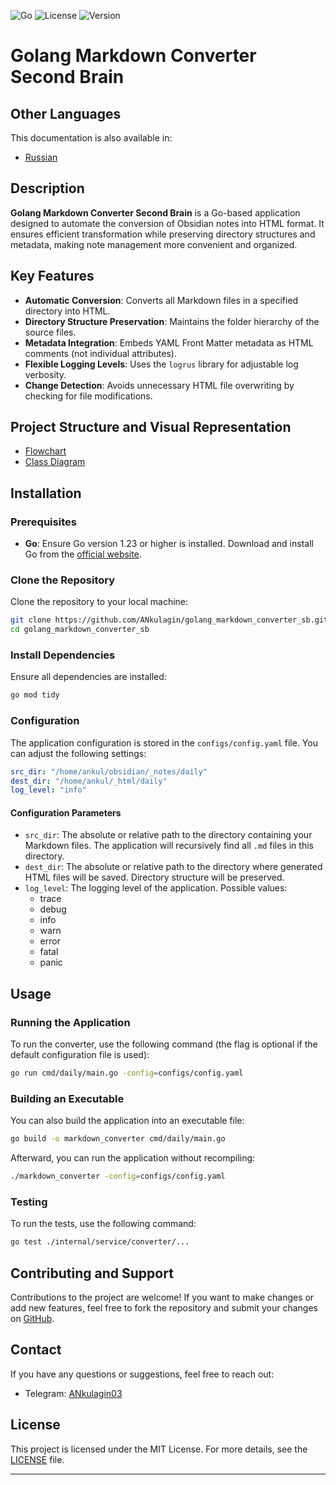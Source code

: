 ![Go](https://img.shields.io/badge/Go-1.23-blue.svg)
![License](https://img.shields.io/badge/License-MIT-green.svg)
![Version](https://img.shields.io/badge/Version-v1.0.0-blue.svg)

# Golang Markdown Converter Second Brain


## Other Languages

This documentation is also available in:
- [Russian](README.ru.md)

## Description

**Golang Markdown Converter Second Brain** is a Go-based application designed to automate the conversion of Obsidian notes into HTML format. It ensures efficient transformation while preserving directory structures and metadata, making note management more convenient and organized.

## Key Features

- **Automatic Conversion**: Converts all Markdown files in a specified directory into HTML.
- **Directory Structure Preservation**: Maintains the folder hierarchy of the source files.
- **Metadata Integration**: Embeds YAML Front Matter metadata as HTML comments (not individual attributes).
- **Flexible Logging Levels**: Uses the `logrus` library for adjustable log verbosity.
- **Change Detection**: Avoids unnecessary HTML file overwriting by checking for file modifications.

## Project Structure and Visual Representation
- [Flowchart](docs/Flowchart.mmd)
- [Class Diagram](docs/ClassDiagram.mmd)

## Installation

### Prerequisites

- **Go**: Ensure Go version 1.23 or higher is installed. Download and install Go from the [official website](https://golang.org/dl/).

### Clone the Repository

Clone the repository to your local machine:

```bash
git clone https://github.com/ANkulagin/golang_markdown_converter_sb.git
cd golang_markdown_converter_sb
```

### Install Dependencies

Ensure all dependencies are installed:

```bash
go mod tidy
```

### Configuration

The application configuration is stored in the `configs/config.yaml` file. You can adjust the following settings:

```yaml
src_dir: "/home/ankul/obsidian/_notes/daily"   
dest_dir: "/home/ankul/_html/daily"          
log_level: "info"                         
```

#### Configuration Parameters

- `src_dir`: The absolute or relative path to the directory containing your Markdown files. The application will recursively find all `.md` files in this directory.
- `dest_dir`: The absolute or relative path to the directory where generated HTML files will be saved. Directory structure will be preserved.
- `log_level`: The logging level of the application. Possible values:
  - trace
  - debug
  - info
  - warn
  - error
  - fatal
  - panic

## Usage

### Running the Application

To run the converter, use the following command (the flag is optional if the default configuration file is used):

```bash
go run cmd/daily/main.go -config=configs/config.yaml
```

### Building an Executable

You can also build the application into an executable file:

```bash
go build -o markdown_converter cmd/daily/main.go
```

Afterward, you can run the application without recompiling:

```bash
./markdown_converter -config=configs/config.yaml
```

### Testing

To run the tests, use the following command:

```bash
go test ./internal/service/converter/...
```

## Contributing and Support

Contributions to the project are welcome! If you want to make changes or add new features, feel free to fork the repository and submit your changes on [GitHub](https://github.com/ANkulagin/golang_markdown_converter_sb).

## Contact

If you have any questions or suggestions, feel free to reach out:
- Telegram: [ANkulagin03](https://t.me/ANkulagin03)

## License

This project is licensed under the MIT License. For more details, see the [LICENSE](LICENSE) file.

---


